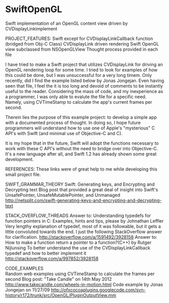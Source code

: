 # SwiftOpenGL

Swift implementation of an OpenGL content view driven by CVDisplayLinkimplement

PROJECT_FEATURES:
     Swift except for CVDisplayLinkCallback function (bridged from Obj-C Class)
     CVDisplayLink driven rendering
     Swift OpenGL view subclassed from NSOpenGLView
     Thought process provided in each file
     
I have tried to make a Swift project that utilizes CVDisplayLink for driving an OpenGL rendering loop for some time.
I tried to look for examples of how this could be done, but I was unsuccessful for a very long timem.  Only recently,
did I find the example listed below by Jonas Jongejan. Even having seen that file, I feel the it is too long and
devoid of comments to be instantly useful to the reader. Considering the mass of code, and my inexperience as a 
programmer, I was only able to evalute the file for a specific need.  Namely, using CVTimeStamp to calculate the app's
current frames per second.

Therein lies the purpose of this example project:  to develop a simple app with a documented process of thought. In
doing so, I hope future programmers will understand how to use one of Apple's "mysterious" C API's with Swift (and
minimal use of Objective-C and C).

It is my hope that in the future, Swift will adopt the functions necessary to work with these C API's without the need
to bridge over into Objective-C. It's a new language after all, and Swift 1.2 has already shown some great development.

REFERENCES: These links were of great help to me while developing this small project file.

SWIFT_GRAMMAR_THEORY
Swift: Generating keys, and Encrypting and Decrypting text
  Blog post that provided a great deal of insight into Swift's UnsafePointer<T>, UnsafeMutablePointer<T>, and Unmanaged<T>
  http://netsplit.com/swift-generating-keys-and-encrypting-and-decrypting-text
  
STACK_OVERFLOW_THREADS
Answer to: Understanding typedefs for function pointers in C: Examples, hints and tips, please by Johnathan Leffler
  Very lengthy explanation of typedef, most of it was followable, but it gets a little convoluted towards the end. I just the following StackOverflow answer for clarification.
  http://stackoverflow.com/a/1591492/3928158
Answer to:  How to make a function return a pointer to a function?(C++) by Rutger Nijlunsing
  To better understand the use of the CVDisplayLinkCallback typedef and how to better implement it
  http://stackoverflow.com/a/997852/3928158

CODE_EXAMPLES  
Random web examples using CVTimeStamp to calculate the frames per second
  Blog post: "Take Candle" on 14th May 2012
    http://www.takecandle.com/wheels-in-motion.html
  Code example by Jonas Jongejan on 11/27/09
    http://ofxcocoaplugins.googlecode.com/svn-history/r172/trunk/src/OpenGL/PluginOutputView.mm
